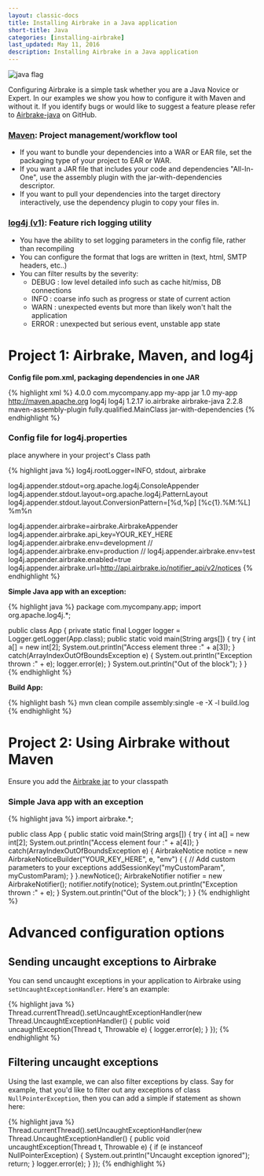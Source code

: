 ```yaml
---
layout: classic-docs
title: Installing Airbrake in a Java application
short-title: Java
categories: [installing-airbrake]
last_updated: May 11, 2016
description: Installing Airbrake in a Java application
---
```


![java flag](/docs/assets/img/docs/java_flag.jpeg)

Configuring Airbrake is a simple task whether you are a Java Novice or Expert.
In our examples we show you how to configure it with Maven and without it. If
you identify bugs or would like to suggest a feature please refer to
[Airbrake-java](https://github.com/airbrake/airbrake-java) on GitHub.

### [Maven](http://maven.apache.org): Project management/workflow tool
- If you want to bundle your dependencies into a WAR or EAR file, set the
  packaging type of your project to EAR or WAR.
- If you want a JAR file that includes your code and dependencies "All-In-One",
  use the assembly plugin with the jar-with-dependencies descriptor.
- If you want to pull your dependencies into the target directory
  interactively, use the dependency plugin to copy your files in.

### [log4j (v1)](http://logging.apache.org/log4j/1.2/): Feature rich logging utility
- You have the ability to set logging parameters in the config file, rather
  than recompiling
- You can configure the format that logs are written in (text, html, SMTP
  headers, etc..)
- You can filter results by the severity:
  - DEBUG : low level detailed info such as cache hit/miss, DB connections
  - INFO : coarse info such as progress or state of current action
  - WARN : unexpected events but more than likely won't halt the application
  - ERROR : unexpected but serious event, unstable app state

# Project 1: Airbrake, Maven, and log4j

**Config file pom.xml, packaging dependencies in one JAR**

{% highlight xml %}
<project xmlns="http://maven.apache.org/POM/4.0.0"
         xmlns:xsi="http://www.w3.org/2001/XMLSchema-instance"
         xsi:schemaLocation="http://maven.apache.org/POM/4.0.0 http://maven.apache.org/maven-v4_0_0.xsd">
  <modelVersion>4.0.0</modelVersion>
  <groupId>com.mycompany.app</groupId>
  <artifactId>my-app</artifactId>
  <packaging>jar</packaging>
  <version>1.0</version>
  <name>my-app</name>
  <url>http://maven.apache.org</url>
  <dependencies>
    <dependency>
      <groupId>log4j</groupId>
      <artifactId>log4j</artifactId>
      <version>1.2.17</version>
    </dependency>
    <dependency>
      <groupId>io.airbrake</groupId>
      <artifactId>airbrake-java</artifactId>
      <version>2.2.8</version>
    </dependency>
  </dependencies>
  <build>
    <plugins>
      <plugin>
        <artifactId>maven-assembly-plugin</artifactId>
        <configuration>
          <archive>
            <manifest>
              <mainClass>fully.qualified.MainClass</mainClass>
            </manifest>
          </archive>
          <descriptorRefs>
            <descriptorRef>jar-with-dependencies</descriptorRef>
          </descriptorRefs>
        </configuration>
      </plugin>
    </plugins>
  </build>
</project>
{% endhighlight %}

### Config file for log4j.properties
place anywhere in your project's Class path

{% highlight java %}
log4j.rootLogger=INFO, stdout, airbrake

log4j.appender.stdout=org.apache.log4j.ConsoleAppender
log4j.appender.stdout.layout=org.apache.log4j.PatternLayout
log4j.appender.stdout.layout.ConversionPattern=[%d,%p] [%c{1}.%M:%L] %m%n

log4j.appender.airbrake=airbrake.AirbrakeAppender
log4j.appender.airbrake.api_key=YOUR_KEY_HERE
log4j.appender.airbrake.env=development
// log4j.appender.airbrake.env=production
// log4j.appender.airbrake.env=test
log4j.appender.airbrake.enabled=true
log4j.appender.airbrake.url=http://api.airbrake.io/notifier_api/v2/notices
{% endhighlight %}

**Simple Java app with an exception:**

{% highlight java %}
package com.mycompany.app;
import org.apache.log4j.*;

public class App {
  private static final Logger logger = Logger.getLogger(App.class);
  public static void main(String args[]) {
    try {
      int a[] = new int[2];
      System.out.println("Access element three :" + a[3]);
    }
    catch(ArrayIndexOutOfBoundsException e) {
      System.out.println("Exception thrown  :" + e);
      logger.error(e);
    }
    System.out.println("Out of the block");
  }
}
{% endhighlight %}

**Build App:**

{% highlight bash %}
mvn clean compile assembly:single -e -X -l build.log
{% endhighlight %}

# Project 2: Using Airbrake without Maven

Ensure you add the [Airbrake jar](https://github.com/airbrake/airbrake-java/blob/master/maven2/io/airbrake/airbrake-java/2.2.8/airbrake-java-2.2.8.jar?raw=true)
to your classpath

### Simple Java app with an exception

{% highlight java %}
import airbrake.*;

public class App {
  public static void main(String args[]) {
    try {
      int a[] = new int[2];
      System.out.println("Access element four :" + a[4]);
    }
    catch(ArrayIndexOutOfBoundsException e) {
      AirbrakeNotice notice = new AirbrakeNoticeBuilder("YOUR_KEY_HERE", e, "env") {
        {
          // Add custom parameters to your exceptions
          addSessionKey("myCustomParam", myCustomParam);
        }
      }.newNotice();
      AirbrakeNotifier notifier = new AirbrakeNotifier();
      notifier.notify(notice);
      System.out.println("Exception thrown  :" + e);
    }
    System.out.println("Out of the block");
  }
}
{% endhighlight %}

# Advanced configuration options

## Sending uncaught exceptions to Airbrake
You can send uncaught exceptions in your application to Airbrake using
`setUncaughtExceptionHandler`.  Here's an example:

{% highlight java %}
Thread.currentThread().setUncaughtExceptionHandler(new Thread.UncaughtExceptionHandler() {
  public void uncaughtException(Thread t, Throwable e) {
    logger.error(e);
  }
});
{% endhighlight %}

## Filtering uncaught exceptions
Using the last example, we can also filter exceptions by class.  Say for
example, that you'd like to filter out any exceptions of class
`NullPointerException`, then you can add a simple if statement as shown here:

{% highlight java %}
Thread.currentThread().setUncaughtExceptionHandler(new Thread.UncaughtExceptionHandler() {
  public void uncaughtException(Thread t, Throwable e) {
    if (e instanceof NullPointerException) {
      System.out.println("Uncaught exception ignored");
      return;
    }
    logger.error(e);
  }
});
{% endhighlight %}
